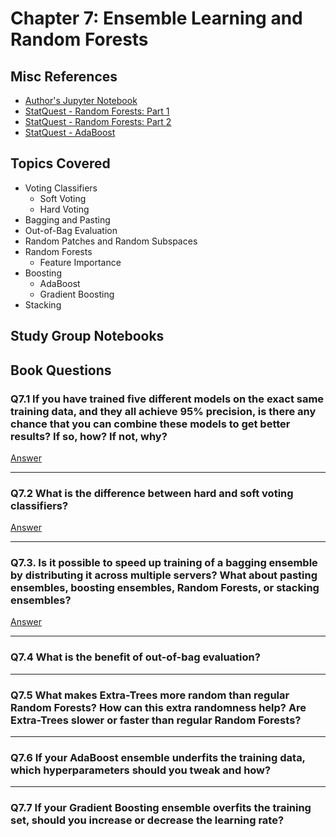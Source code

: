 # Chapter 7: Ensemble Learning and Random Forests

## Misc References

- [Author's Jupyter Notebook](https://github.com/ageron/handson-ml2/blob/master/07_ensemble_learning_and_random_forests.ipynb)
- [StatQuest - Random Forests: Part 1](https://youtu.be/J4Wdy0Wc_xQ)
- [StatQuest - Random Forests: Part 2](https://youtu.be/sQ870aTKqiM)
- [StatQuest - AdaBoost](https://youtu.be/LsK-xG1cLYA)

## Topics Covered

- Voting Classifiers
  - Soft Voting
  - Hard Voting
- Bagging and Pasting
- Out-of-Bag Evaluation
- Random Patches and Random Subspaces
- Random Forests
  - Feature Importance
- Boosting
  - AdaBoost
  - Gradient Boosting
- Stacking

## Study Group Notebooks

## Book Questions

### Q7.1 If you have trained five different models on the exact same training data, and they all achieve 95% precision, is there any chance that you can combine these models to get better results? If so, how? If not, why?

[Answer](q_7_1_ans.md)

***

### Q7.2 What is the difference between hard and soft voting classifiers?

[Answer](q_7_2_ans.md)

***

### Q7.3. Is it possible to speed up training of a bagging ensemble by distributing it across multiple servers? What about pasting ensembles, boosting ensembles, Random Forests, or stacking ensembles?

[Answer](q_7_3_ans.md)

***

### Q7.4 What is the benefit of out-of-bag evaluation?

***

### Q7.5 What makes Extra-Trees more random than regular Random Forests? How can this extra randomness help? Are Extra-Trees slower or faster than regular Random Forests?

***

### Q7.6 If your AdaBoost ensemble underfits the training data, which hyperparameters should you tweak and how?

***

### Q7.7 If your Gradient Boosting ensemble overfits the training set, should you increase or decrease the learning rate?
